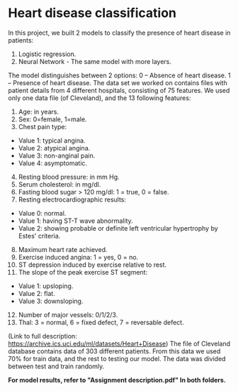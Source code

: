 # Heart disease classification

In this project, we built 2 models to classify the presence of heart disease in patients:
1. Logistic regression.
2. Neural Network - The same model with more layers.

The model distinguishes between 2 options:
0 – Absence of heart disease.
1 – Presence of heart disease.
The data set we worked on contains files with patient details from 4 different hospitals,
consisting of 75 features.
We used only one data file (of Cleveland), and the 13 following features:
1. Age: in years.
2. Sex: 0=female, 1=male.
3. Chest pain type:
 - Value 1: typical angina.
 - Value 2: atypical angina.
 - Value 3: non-anginal pain.
 - Value 4: asymptomatic.
4. Resting blood pressure: in mm Hg.
5. Serum cholesterol: in mg/dl.
6. Fasting blood sugar > 120 mg/dl: 1 = true, 0 = false.
7. Resting electrocardiographic results:
 - Value 0: normal.
 - Value 1: having ST-T wave abnormality.
 - Value 2: showing probable or definite left ventricular hypertrophy by Estes' criteria.
8. Maximum heart rate achieved.
9. Exercise induced angina: 1 = yes, 0 = no.
10. ST depression induced by exercise relative to rest.
11. The slope of the peak exercise ST segment:
 - Value 1: upsloping.
 - Value 2: flat.
 - Value 3: downsloping.
12. Number of major vessels: 0/1/2/3.
13. Thal: 3 = normal, 6 = fixed defect, 7 = reversable defect.

(Link to full description: https://archive.ics.uci.edu/ml/datasets/Heart+Disease)
The file of Cleveland database contains data of 303 different patients.
From this data we used 70% for train data, and the rest to testing our model.
The data was divided between test and train randomly.

**For model results, refer to "Assignment description.pdf"
In both folders.**
